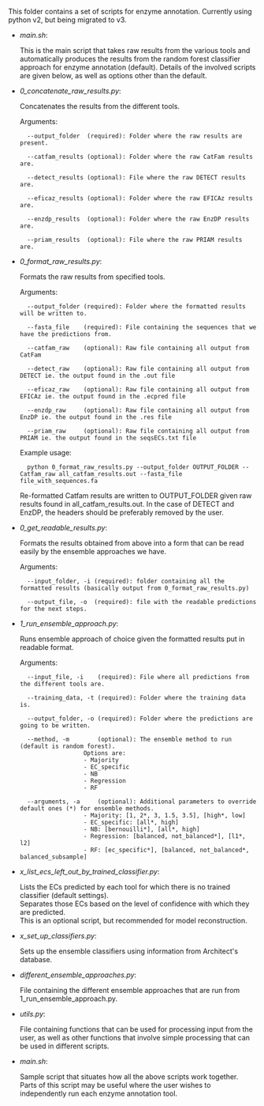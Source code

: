This folder contains a set of scripts for enzyme annotation.
Currently using python v2, but being migrated to v3.

* _main.sh_:
	
	This is the main script that takes raw results from the various tools and automatically produces the results from the random forest classifier approach for enzyme annotation (default).  Details of the involved scripts are given below, as well as options other than the default.

* _0_concatenate_raw_results.py_: 

	Concatenates the results from the different tools.
	
	Arguments:
	
		--output_folder  (required): Folder where the raw results are present.
		
		--catfam_results (optional): Folder where the raw CatFam results are.
		
		--detect_results (optional): File where the raw DETECT results are.
		
		--eficaz_results (optional): Folder where the raw EFICAz results are.
		
		--enzdp_results  (optional): Folder where the raw EnzDP results are.
		
		--priam_results  (optional): File where the raw PRIAM results are.

* _0_format_raw_results.py_: 

	Formats the raw results from specified tools.
  
	Arguments:
	

		--output_folder (required): Folder where the formatted results will be written to.  
									
		--fasta_file    (required): File containing the sequences that we have the predictions from.  
									
		--catfam_raw    (optional): Raw file containing all output from CatFam  
		
		--detect_raw	(optional): Raw file containing all output from DETECT ie. the output found in the .out file 
									
		--eficaz_raw    (optional): Raw file containing all output from EFICAz ie. the output found in the .ecpred file 
									
		--enzdp_raw	    (optional): Raw file containing all output from EnzDP ie. the output found in the .res file 
									
		--priam_raw	    (optional): Raw file containing all output from PRIAM ie. the output found in the seqsECs.txt file 

									
	Example usage:  
	
		python 0_format_raw_results.py --output_folder OUTPUT_FOLDER --Catfam_raw all_catfam_results.out --fasta_file file_with_sequences.fa
	
	Re-formatted Catfam results are written to OUTPUT_FOLDER given raw results
	found in all_catfam_results.out. 
	In the case of DETECT and EnzDP, the headers should be preferably removed by the user. 
	
* _0_get_readable_results.py_: 

	Formats the results obtained from above into a form that can be read easily by the ensemble approaches we have. 
	
	Arguments: 
	
		--input_folder, -i (required): folder containing all the formatted results (basically output from 0_format_raw_results.py) 
		
		--output_file, -o  (required): file with the readable predictions for the next steps. 
	
* _1_run_ensemble_approach.py_: 

	Runs ensemble approach of choice given the formatted results put in readable format. 
	
	Arguments: 
	
		--input_file, -i    (required): File where all predictions from the different tools are. 
		
		--training_data, -t (required): Folder where the training data is. 
		
		--output_folder, -o (required): Folder where the predictions are going to be written.
		
		--method, -m        (optional): The ensemble method to run (default is random forest). 
						Options are: 
						- Majority 
						- EC_specific 
						- NB 
						- Regression 
						- RF 
										
		--arguments, -a     (optional): Additional parameters to override default ones (*) for ensemble methods. 
						- Majority: [1, 2*, 3, 1.5, 3.5], [high*, low] 
						- EC_specific: [all*, high] 
						- NB: [bernouilli*], [all*, high] 
						- Regression: [balanced, not_balanced*], [l1*, l2] 
						- RF: [ec_specific*], [balanced, not_balanced*, balanced_subsample] 
					
* _x_list_ecs_left_out_by_trained_classifier.py_: 

	Lists the ECs predicted by each tool 
	for which there is no trained classifier (default settings).   
	Separates those ECs	based on the level of confidence with which they are predicted.   
	This is an optional script, but recommended for model reconstruction. 				
	
* _x_set_up_classifiers.py_:

	Sets up the ensemble classifiers using information from Architect's database.
  
* _different_ensemble_approaches.py_: 

	File containing the different ensemble approaches that are run from 1_run_ensemble_approach.py. 
  
* _utils.py_: 

	File containing functions that can be used for processing input from 
	the user, as well as other functions that involve simple processing that can 
	be used in different scripts. 
	
* _main.sh_:

	Sample script that situates how all the above scripts work together.  Parts of this script may be useful where the user wishes to independently run each enzyme annotation tool.